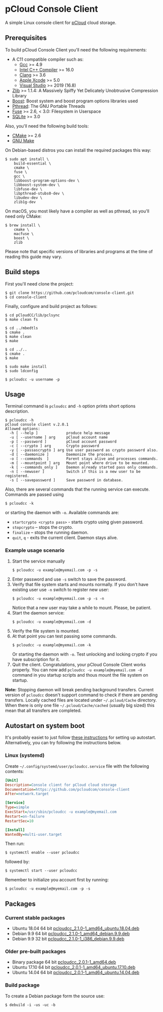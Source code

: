 # pCloud Console Client

A simple Linux console client for [pCloud](https://pcloud.com) cloud storage.

## Prerequisites

To build pCloud Console Client you'll need the following requirements:

- A C11 compatible compiler such as:
  - [Gcc](https://gcc.gnu.org) >= 4.9
  - [Intel C++ Compiler](https://software.intel.com/content/www/us/en/develop/tools/oneapi/components/dpc-compiler.html) >= 16.0
  - [Clang](https://clang.llvm.org) >= 3.6
  - [Apple Xcode](https://apps.apple.com/us/app/xcode/id497799835) >= 5.0
  - [Visual Studio](https://visualstudio.microsoft.com/) >= 2019 (16.8)
- [Zlib](http://zlib.net/) >= 1.1.4: A Massively Spiffy Yet Delicately Unobtrusive Compression Library
- [Boost](http://www.boost.org/): Boost system and boost program options libraries used
- [Pthread](https://www.gnu.org/software/pth/): The GNU Portable Threads
- [Fuse](https://github.com/libfuse/libfuse) >= 2.6, < 3.0: Filesystem in Userspace
- [SQLite](https://www.sqlite.org/index.html) >= 3.0

Also, you'll need the following build tools:

- [CMake](https://cmake.org/) >= 2.6
- [GNU Make](https://www.gnu.org/software/make)

On Debian-based distros you can install the required packages this way:

```shell
$ sudo apt install \
    build-essential \
    cmake \
    fuse \
    gcc \
    libboost-program-options-dev \
    libboost-system-dev \
    libfuse-dev \
    libpthread-stubs0-dev \
    libudev-dev \
    zlib1g-dev
```
On macOS, you most likely have a compiler as well as pthread, so you'll need only CMake:

```shell
$ brew install \
    cmake \
    macfuse \
    boost \
    zlib
```

Please note that specific versions of libraries and programs at the time of
reading this guide may vary.

## Build steps

First you'll need clone the project:

```shell
$ git clone https://github.com/pcloudcom/console-client.git
$ cd console-client
```

Finally, configure and build project as follows:

```shell
$ cd pCloudCC/lib/pclsync
$ make clean fs

$ cd ../mbedtls
$ cmake .
$ make clean
$ make

$ cd ../..
$ cmake .
$ make

$ sudo make install
$ sudo ldconfig

$ pcloudcc -u username -p
```

## Usage

Terminal command is `pcloudcc` and `-h` option prints short options description.

```
$ pcloudcc -h
pCloud console client v.2.0.1
Allowed options:
  -h [ --help ]             produce help message
  -u [ --username ] arg     pCloud account name
  -p [ --password ]         pCloud account password
  -c [ --crypto ] arg       Crypto password
  -y [ --passascrypto ] arg Use user password as crypto password also.
  -d [ --daemonize ]        Daemonize the process.
  -o [ --commands  ]        Parent stays alive and processes commands.
  -m [ --mountpoint ] arg   Mount point where drive to be mounted.
  -k [ --commands_only ]    Daemon already started pass only commands.
  -n [ --newuser ]          Switch if this is a new user to be registered.
  -s [ --savepassword ]     Save password in database.
```

Also, there are several commands that the running service can execute. Commands are passed using

```shell
$ pcloudcc -k
```

or  starting the daemon with `-o`. Available commands are:
- `startcrypto <crypto pass>` - starts crypto using given password.
- `stopcrypto` – stops the crypto.
- `finalize` – stops the running daemon.
- `quit`, `q` - exits the current client. Daemon stays alive.

### Example usage scenario

1. Start the service manually
   ```shell
   $ pcloudcc -u example@myemail.com -p -s
   ```
2. Enter password and use `-s` switch to save the password.
3. Verify that file system starts and mounts normally. If you don't have
   existing user use `-n` switch to register new user:
   ```shell
   $ pcloudcc -u example@myemail.com -p -s -n
   ```
   Notice that a new user may take a while to mount. Please, be patient.
4. Start the daemon service:
   ```shell
   $ pcloudcc -u example@myemail.com -d
   ```
5. Verify the file system is mounted.
6. At that point you can test passing some commands.
   ```shell
   $ pcloudcc -u example@myemail.com -k
   ```
   Or starting the daemon with `-o`. Test unlocking and locking crypto if you
   have subscription for it.
7. Quit the client. Congratulations, your pCloud Console Client works properly.
   You can now add `pcloudcc -u example@myemail.com -d` command in you startup
   scripts  and thous mount the file system on startup.

**Note:** Stopping daemon will break pending background transfers.
Current version of `pcloudcc` doesn't support command to check if there are
pending transfers. Locally cached files are located under `~/.pcloud/Cache`
directory. When there is only one file `~/.pcloud/Cache/cached` (usually big sized)
this mean that all transfers are completed.

## Autostart on system boot

It's probably easiet to just follow
[these instructions](https://www.howtogeek.com/228467/how-to-make-a-program-run-at-startup-on-any-computer/)
for setting up autostart. Alternatively, you can try following the instructions below.

### Linux (systemd)

Create `~/.config/systemd/user/pcloudcc.service` file with the following contents:

```ini
[Unit]
Description=Console client for pCloud cloud storage
Documentation=https://github.com/pcloudcom/console-client
After=network.target

[Service]
Type=simple
ExecStart=/usr/sbin/pcloudcc -u example@myemail.com
Restart=on-failure
RestartSec=10

[Install]
WantedBy=multi-user.target
```

Then run:
```shell
$ systemctl enable --user pcloudcc
```

followed by:
```shell
$ systemctl start --user pcloudcc
```

Remember to initialize you account first by running:

```shell
$ pcloudcc -u example@myemail.com -p -s
```

## Packages

### Current stable packages

- Ubuntu 18.04 64 bit
  [pcloudcc_2.1.0-1_amd64_ubuntu.18.04.deb](https://my.pcloud.com/publink/show?code=XZvLyi7Zsz7t1H0aYIFiawL4LSgN3uxLBUJX)
- Debian 9.9 64 bit
  [pcloudcc_2.1.0-1_amd64_debian.9.9.deb](https://my.pcloud.com/publink/show?code=XZYVyi7ZseHyB89XXK0lVAdyy0AwQYl7osU7)
- Debian 9.9 32 bit
  [pcloudcc_2.1.0-1_i386_debian.9.9.deb](https://my.pcloud.com/publink/show?code=XZuVyi7ZLevxTwQKGrSrxp8uIrQodBwDfX67)

### Older pre-built packages

- Binary package 64 bit
  [pcloudcc_2.0.1-1_amd64.deb](https://my.pcloud.com/publink/show?code=XZv1aQ7ZkEd1Vr0gj3hTteoDtujd481o7amk)
- Ubuntu 17.10 64 bit
  [pcloudcc_2.0.1-1_amd64_ubuntu.17.10.deb](https://my.pcloud.com/publink/show?code=XZFeaQ7ZH1nHUfK4MLzGdeCvmmJywBUFANyy)
- Ubuntu 14.04 64 bit
  [pcloudcc_2.0.1-1_amd64_ubuntu.14.04.deb](https://my.pcloud.com/publink/show?code=XZSeaQ7ZFPq1g8oowJXyXap7KKzTtSKoACHy)

### Build package

To create a Debian package form the source use:

```shell
$ debuild -i -us -uc -b
```
